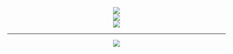 


<div align="center">
 <img src="https://metrics.lecoq.io/ZhiiwChen?template=classic&config.timezone=Asia%2FShanghai"> 
</div>
 
<div align="center"><img src="https://cdn.jsdelivr.net/gh/ZhiiwChen/ZhiiwChen/contribution-snake/github-contribution-grid-snake.svg" /></div>

<div align="center"> 
 <img src="https://activity-graph.herokuapp.com/graph?username=ZhiiwChen&theme=xcode" /> 
</div> 

 ***
<div align="center"> <img src="https://visitor-badge.glitch.me/badge?page_id=ZhiiwChen" /> </div>
 
